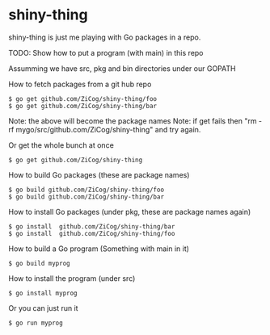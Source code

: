 shiny-thing
===========

shiny-thing is just me playing with Go packages in a repo.

TODO: Show how to put a program (with main) in this repo


Assumming we have src, pkg and bin directories under our GOPATH

How to fetch packages from a git hub repo

    $ go get github.com/ZiCog/shiny-thing/foo
    $ go get github.com/ZiCog/shiny-thing/bar

Note: the above will become the package names
Note: if get fails then "rm -rf mygo/src/github.com/ZiCog/shiny-thing"
and try again.

Or get the whole bunch at once

    $ go get github.com/ZiCog/shiny-thing

How to build Go packages (these are package names)

    $ go build github.com/ZiCog/shiny-thing/foo
    $ go build github.com/ZiCog/shiny-thing/bar

How to install Go packages (under pkg, these are package names again)

    $ go install  github.com/ZiCog/shiny-thing/bar 
    $ go install  github.com/ZiCog/shiny-thing/foo

How to build a Go program (Something with main in it)

    $ go build myprog

How to install the program (under src)

    $ go install myprog

Or you can just run it

    $ go run myprog

